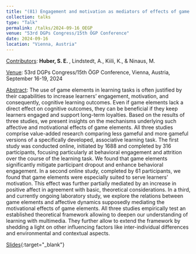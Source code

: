 ```yaml
---
title: "(81) Engagement and motivation as mediators of effects of game elements on cognitive learning outcomes"
collection: talks
type: "Talk"
permalink: /talks/2024-09-16_OEGP
venue: "53rd DGPs Congress/15th ÖGP Conference"
date: 2024-09-16
location: "Vienna, Austria"
---
```


<u>Contributors</u>: <b>Huber, S. E. </b>, Lindstedt, A., Kiili, K., & Ninaus, M.

<u>Venue</u>: 53rd DGPs Congress/15th ÖGP Conference, Vienna, Austria, September 16-19, 2024

<u>Abstract</u>: The use of game elements in learning tasks is often justified by their capabilities to increase learners’ engagement, motivation, and consequently, cognitive learning outcomes. Even if game elements lack a direct effect on cognitive outcomes, they can be beneficial if they keep learners engaged and support long-term loyalties. Based on the results of three studies, we present insights on the mechanisms underlying such affective and motivational effects of game elements. All three studies comprise value-added research comparing less gameful and more gameful versions of a specifically developed, associative learning task. The first study was conducted online, initiated by 1688 and completed by 316 participants, focusing particularly at behavioral engagement and attrition over the course of the learning task. We found that game elements significantly mitigate participant dropout and enhance behavioral engagement. In a second online study, completed by 61 participants, we found that game elements were especially suited to serve learners’ motivation. This effect was further partially mediated by an increase in positive affect in agreement with basic, theoretical considerations. In a third, and currently ongoing laboratory study, we explore the relations between game elements and affective dynamics supposedly mediating the motivational effects of game elements. All three studies empirically test an established theoretical framework allowing to deepen our understanding of learning with multimedia. They further allow to extend the framework by shedding a light on other influencing factors like inter-individual differences and environmental and contextual aspects.

[Slides](http://stefaneha.github.io/files/2024-09-16_OEGP.pdf){:target="_blank"}
